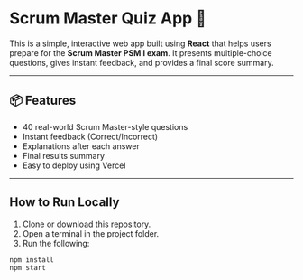 # Scrum Master Quiz App 🧠

This is a simple, interactive web app built using **React** that helps users prepare for the **Scrum Master PSM I exam**. It presents multiple-choice questions, gives instant feedback, and provides a final score summary.

---

## 📦 Features
- 40 real-world Scrum Master-style questions
- Instant feedback (Correct/Incorrect)
- Explanations after each answer
- Final results summary
- Easy to deploy using Vercel

---

## How to Run Locally
1. Clone or download this repository.
2. Open a terminal in the project folder.
3. Run the following:

```bash
npm install
npm start
